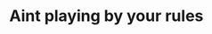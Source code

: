 
<html>
  <h1 style="@font-face {
    font-family: Hacked;
    src: url(https://hackedfont.com/HACKED.ttf);
}">Aint playing by your rules</h1>
</html>

